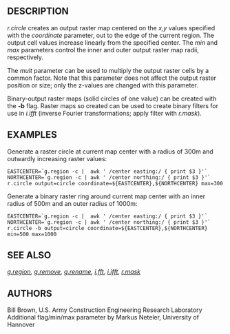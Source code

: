## DESCRIPTION

*r.circle* creates an output raster map centered on the *x,y* values
specified with the *coordinate* parameter, out to the edge of the
current region. The output cell values increase linearly from the
specified center. The *min* and *max* parameters control the inner and
outer output raster map radii, respectively.

The *mult* parameter can be used to multiply the output raster cells by
a common factor. Note that this parameter does not affect the output
raster position or size; only the z-values are changed with this
parameter.

Binary-output raster maps (solid circles of one value) can be created
with the **-b** flag. Raster maps so created can be used to create
binary filters for use in *i.ifft* (inverse Fourier transformations;
apply filter with *r.mask*).

## EXAMPLES

Generate a raster circle at current map center with a radius of 300m and
outwardly increasing raster values:

```shell
EASTCENTER=`g.region -c |  awk ' /center easting:/ { print $3 }'`
NORTHCENTER=`g.region -c | awk ' /center northing:/ { print $3 }'`
r.circle output=circle coordinate=${EASTCENTER},${NORTHCENTER} max=300
```

Generate a binary raster ring around current map center with an inner
radius of 500m and an outer radius of 1000m:

```shell
EASTCENTER=`g.region -c |  awk ' /center easting:/ { print $3 }'`
NORTHCENTER=`g.region -c | awk ' /center northing:/ { print $3 }'`
r.circle -b output=circle coordinate=${EASTCENTER},${NORTHCENTER} min=500 max=1000
```

## SEE ALSO

*[g.region](g.region.md), [g.remove](g.remove.md),
[g.rename](g.rename.md), [i.fft](i.fft.md), [i.ifft](i.ifft.md),
[r.mask](r.mask.md)*

## AUTHORS

Bill Brown, U.S. Army Construction Engineering Research Laboratory
Additional flag/min/max parameter by Markus Neteler, University of
Hannover
